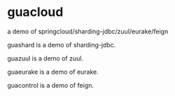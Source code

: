 # guacloud
a demo of springcloud/sharding-jdbc/zuul/eurake/feign

guashard is a demo of sharding-jdbc.

guazuul is a demo of zuul.

guaeurake is a demo of eurake.

guacontrol is a demo of feign.
